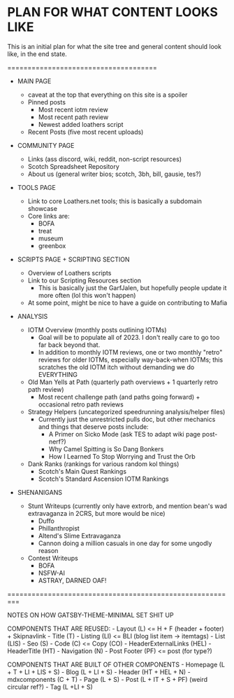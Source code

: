 # PLAN FOR WHAT CONTENT LOOKS LIKE

This is an initial plan for what the site tree and general content should look like, in the end state.

=====================================

- MAIN PAGE
    - caveat at the top that everything on this site is a spoiler
    - Pinned posts 
        - Most recent iotm review 
        - Most recent path review
        - Newest added loathers script
    - Recent Posts (five most recent uploads)
        
- COMMUNITY PAGE
    - Links (ass discord, wiki, reddit, non-script resources)
    - Scotch Spreadsheet Repository
    - About us (general writer bios; scotch, 3bh, bill, gausie, tes?)

- TOOLS PAGE
    - Link to core Loathers.net tools; this is basically a subdomain showcase
    - Core links are:
        - BOFA
        - treat
        - museum
        - greenbox

- SCRIPTS PAGE + SCRIPTING SECTION
    - Overview of Loathers scripts
    - Link to our Scripting Resources section
        - This is basically just the GarfJalen, but hopefully people update it more often (lol this won't happen)
    - At some point, might be nice to have a guide on contributing to Mafia

- ANALYSIS
    - IOTM Overview (monthly posts outlining IOTMs)
        - Goal will be to populate all of 2023. I don't really care to go too far back beyond that.
        - In addition to monthly IOTM reviews, one or two monthly "retro" reviews for older IOTMs, especially way-back-when IOTMs; this scratches the old IOTM itch without demanding we do EVERYTHING
    - Old Man Yells at Path (quarterly path overviews + 1 quarterly retro path review)
        - Most recent challenge path (and paths going forward) + occasional retro path reviews
    - Strategy Helpers (uncategorized speedrunning analysis/helper files)
        - Currently just the unrestricted pulls doc, but other mechanics and things that deserve posts include:
            - A Primer on Sicko Mode (ask TES to adapt wiki page post-nerf?)
            - Why Camel Spitting is So Dang Bonkers
            - How I Learned To Stop Worrying and Trust the Orb
    - Dank Ranks (rankings for various random kol things)
        - Scotch's Main Quest Rankings
        - Scotch's Standard Ascension IOTM Rankings

- SHENANIGANS
    - Stunt Writeups (currently only have extrorb, and mention bean's wad extravaganza in 2CRS, but more would be nice)
        - Duffo
        - Phillanthropist
        - Altend's Slime Extravaganza
        - Cannon doing a million casuals in one day for some ungodly reason
    - Contest Writeups
        - BOFA
        - NSFW-AI
        - ASTRAY, DARNED OAF!

=========================================================

NOTES ON HOW GATSBY-THEME-MINIMAL SET SHIT UP

COMPONENTS THAT ARE REUSED:
    - Layout (L) <= H + F (header + footer) + Skipnavlink
    - Title (T)
    - Listing (LI) <= BLI (blog list item -> itemtags)
    - List (LIS)
    - Seo (S)
    - Code (C) <= Copy (CO)
    - HeaderExternalLinks (HEL)
    - HeaderTitle (HT)
    - Navigation (N)
    - Post Footer (PF) <= post (for type?)

COMPONENTS THAT ARE BUILT OF OTHER COMPONENTS
    - Homepage (L + T + LI + LIS + S)
    - Blog (L + LI + S)
    - Header (HT + HEL + N)
    - mdxcomponents (C + T)
    - Page (L + S)
    - Post (L + IT + S + PF) (weird circular ref?)
    - Tag (L +LI + S)